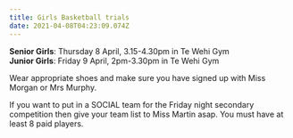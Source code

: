 ```yaml
---
title: Girls Basketball trials
date: 2021-04-08T04:23:09.074Z
---
```

**Senior Girls**: Thursday 8 April, 3.15-4.30pm in Te Wehi Gym  
**Junior Girls**: Friday 9 April, 2pm-3.30pm in Te Wehi Gym

Wear appropriate shoes and make sure you have signed up with Miss Morgan or Mrs Murphy.

If you want to put in a SOCIAL team for the Friday night secondary competition then give your team list to Miss Martin asap. You must have at least 8 paid players.